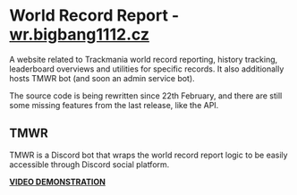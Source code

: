 # World Record Report - [wr.bigbang1112.cz](https://wr.bigbang1112.cz)

A website related to Trackmania world record reporting, history tracking, leaderboard overviews and utilities for specific records. It also additionally hosts TMWR bot (and soon an admin service bot).

The source code is being rewritten since 22th February, and there are still some missing features from the last release, like the API.

## TMWR

TMWR is a Discord bot that wraps the world record report logic to be easily accessible through Discord social platform.

**[VIDEO DEMONSTRATION](https://www.youtube.com/watch?v=STATPPAU8oo)**
